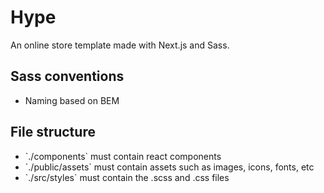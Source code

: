 <h1>Hype</h1>

An online store template made with Next.js and Sass.

<h2>Sass conventions</h2>

<ul>
  <li>Naming based on BEM</li>
</ul>

<h2>File structure</h2>

<ul>
  <li>`./components` must contain react components</li>
  <li>`./public/assets` must contain assets such as images, icons, fonts, etc</li>
  <li>`./src/styles` must contain the .scss and .css files</li>
</ul>
